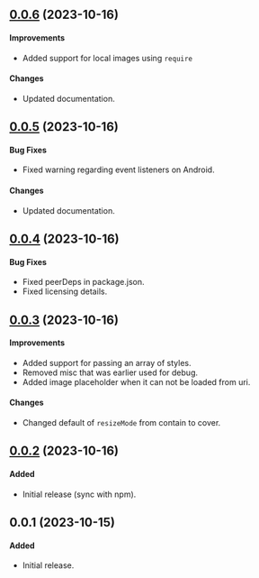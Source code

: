 ## [0.0.6] (2023-10-16)

#### Improvements

-   Added support for local images using `require`

#### Changes

-   Updated documentation.

## [0.0.5] (2023-10-16)

#### Bug Fixes

-   Fixed warning regarding event listeners on Android.

#### Changes

-   Updated documentation.

## [0.0.4] (2023-10-16)

#### Bug Fixes

-   Fixed peerDeps in package.json.
-   Fixed licensing details.

## [0.0.3] (2023-10-16)

#### Improvements

-   Added support for passing an array of styles.
-   Removed misc that was earlier used for debug.
-   Added image placeholder when it can not be loaded from uri.

#### Changes

-   Changed default of `resizeMode` from contain to cover.

## [0.0.2] (2023-10-16)

#### Added

-   Initial release (sync with npm).

## 0.0.1 (2023-10-15)

#### Added

-   Initial release.

[0.0.6]: https://github.com/xerdnu/react-native-blasted-image/compare/v0.0.5...v0.0.6
[0.0.5]: https://github.com/xerdnu/react-native-blasted-image/compare/v0.0.4...v0.0.5
[0.0.4]: https://github.com/xerdnu/react-native-blasted-image/compare/v0.0.3...v0.0.4
[0.0.3]: https://github.com/xerdnu/react-native-blasted-image/compare/v0.0.2...v0.0.3
[0.0.2]: https://github.com/xerdnu/react-native-blasted-image/compare/v0.0.1...v0.0.2